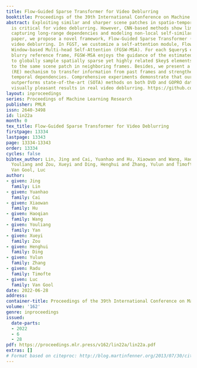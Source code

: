 ```yaml
---
title: Flow-Guided Sparse Transformer for Video Deblurring
booktitle: Proceedings of the 39th International Conference on Machine Learning
abstract: Exploiting similar and sharper scene patches in spatio-temporal neighborhoods
  is critical for video deblurring. However, CNN-based methods show limitations in
  capturing long-range dependencies and modeling non-local self-similarity. In this
  paper, we propose a novel framework, Flow-Guided Sparse Transformer (FGST), for
  video deblurring. In FGST, we customize a self-attention module, Flow-Guided Sparse
  Window-based Multi-head Self-Attention (FGSW-MSA). For each $query$ element on the
  blurry reference frame, FGSW-MSA enjoys the guidance of the estimated optical flow
  to globally sample spatially sparse yet highly related $key$ elements corresponding
  to the same scene patch in neighboring frames. Besides, we present a Recurrent Embedding
  (RE) mechanism to transfer information from past frames and strengthen long-range
  temporal dependencies. Comprehensive experiments demonstrate that our proposed FGST
  outperforms state-of-the-art (SOTA) methods on both DVD and GOPRO datasets and yields
  visually pleasant results in real video deblurring. https://github.com/linjing7/VR-Baseline
layout: inproceedings
series: Proceedings of Machine Learning Research
publisher: PMLR
issn: 2640-3498
id: lin22a
month: 0
tex_title: Flow-Guided Sparse Transformer for Video Deblurring
firstpage: 13334
lastpage: 13343
page: 13334-13343
order: 13334
cycles: false
bibtex_author: Lin, Jing and Cai, Yuanhao and Hu, Xiaowan and Wang, Haoqian and Yan,
  Youliang and Zou, Xueyi and Ding, Henghui and Zhang, Yulun and Timofte, Radu and
  Van Gool, Luc
author:
- given: Jing
  family: Lin
- given: Yuanhao
  family: Cai
- given: Xiaowan
  family: Hu
- given: Haoqian
  family: Wang
- given: Youliang
  family: Yan
- given: Xueyi
  family: Zou
- given: Henghui
  family: Ding
- given: Yulun
  family: Zhang
- given: Radu
  family: Timofte
- given: Luc
  family: Van Gool
date: 2022-06-28
address:
container-title: Proceedings of the 39th International Conference on Machine Learning
volume: '162'
genre: inproceedings
issued:
  date-parts:
  - 2022
  - 6
  - 28
pdf: https://proceedings.mlr.press/v162/lin22a/lin22a.pdf
extras: []
# Format based on citeproc: http://blog.martinfenner.org/2013/07/30/citeproc-yaml-for-bibliographies/
---
```

